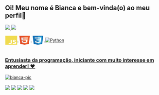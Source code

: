 ## Oi! Meu nome é Bianca e bem-vinda(o) ao meu perfil🤗

<div align="left">
   <a href="https://github.com/BRABianca">
   <img height="180em" src="https://github-readme-stats-sigma-five.vercel.app/api?username=BRABianca&show_icons=true&theme=radical&include_all_commits=true&count_private=true"/>
   <img height="180em" src="https://github-readme-stats-sigma-five.vercel.app/api/top-langs/?username=BRABianca&layout=compact&langs_count=6&theme=radical"/>
</div>

<div align="left" style="display: inline_block"><br>
  <img align="center" alt="Js" height="30" width="40" src="https://raw.githubusercontent.com/devicons/devicon/master/icons/javascript/javascript-plain.svg">
  <img align="center" alt="HTML" height="30" width="40" src="https://raw.githubusercontent.com/devicons/devicon/master/icons/html5/html5-original.svg">
  <img align="center" alt="CSS" height="30" width="40" src="https://raw.githubusercontent.com/devicons/devicon/master/icons/css3/css3-original.svg">
  <img align="center" alt="Python" height="30" width="40" src="https://cdn.jsdelivr.net/gh/devicons/devicon/icons/python/python-original.svg">
</div>
 
 <br>
 
 ### Entusiasta da programação, iniciante com muito interesse em aprender! ❤️ 
 <div align="left" style="display: inline_block">
 <img align="center" alt=bianca-pic height="150" src="https://cdn.discordapp.com/attachments/970542241913376868/1001368237231067206/ezgif-4-d604b662d8.gif">
 </div>
 
 <br>
 
<div align="left"> 
  <a href="https://www.youtube.com/channel/UCsjiL-DoH8X7XItKWdc-iXw" target="_blank"><img src="https://img.shields.io/badge/YouTube-FF0000?style=for-the-badge&logo=youtube&logoColor=white" target="_blank"></a>
  <a href="https://www.instagram.com/bianc.avalos" target="_blank"><img src="https://img.shields.io/badge/-Instagram-%23E4405F?style=for-the-badge&logo=instagram&logoColor=white" target="_blank"></a>
 <a href="http://discordapp.com/users/ｂｉａｎｃａ#1023" target="_blank"><img src="https://img.shields.io/badge/Discord-7289DA?style=for-the-badge&logo=discord&logoColor=white" target="_blank"></a> 
  <a href ="mailto:sdpbra.b@gmail.com"><img src="https://img.shields.io/badge/-Gmail-%23333?style=for-the-badge&logo=gmail&logoColor=white" target="_blank"></a>
  <a href="https://www.linkedin.com/in/bianca-avalos" target="_blank"><img src="https://img.shields.io/badge/-LinkedIn-%230077B5?style=for-the-badge&logo=linkedin&logoColor=white" target="_blank"></a> 

</div>
